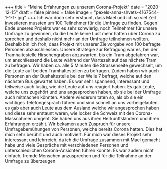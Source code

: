 +++
title = "Meine Erfahrungen zu unserem Corona-Projekt"
date = "2020-12-15"
draft = false
pinned = false
image = "pexels-anna-shvets-4167544-1-1-1-.jpg"
+++
Ich war doch sehr erstaunt, dass Mael und ich so viel Zeit investieren mussten um 100 Teilnehmer für die Umfrage zu finden. Gegen Ende unseres Projekts war es sehr schwierig, noch Teilnehmer für unsere Umfrage zu gewinnen, da die Leute keine Lust mehr hatten über Corona zu sprechen und deshalb nicht mehr an der Umfrage teilnehmen wollten. Deshalb bin ich froh, dass Projekt mit unserer Zielvorgabe von 100 befragte Personen abzuschliessen. Unsere Strategie zur Befragung war es, bei der Tramhaltestelle Hirschengraben abzuwarten, bis ein Tram abgefahren war, um anschliessend die Leute während der Wartezeit auf das nächste Tram zu befragen.               Wir haben ca. alle 5 Minuten die Strassenseite gewechselt, um die Leute auf beiden Tramhaltestellen zu befragen. Zudem haben wir auch Personen an der Bushaltestelle bei der Welle 7 befragt, welche auf den nächsten Bus gewartet haben. Es war sehr spannend, interessant und teilweise auch lustig, wie die Leute auf uns reagiert haben. Es gab Leute, welche uns zugehört und uns angesprochen haben, ob sie bei der Umfrage auch mitmachen könnten. Andere wiederum taten so, als ob sie ein wichtiges Telefongespräch führen und sind schnell an uns vorbeigelaufen. es gab aber auch Leute aus dem Ausland welche wir angesprochen haben und diese sehr erstaunt waren, wie locker die Schweiz mit den Corona-Massnahmen umgeht. Sie haben uns aus ihren Herkunftsländern und ihren Erfahrungen erzählt. Wir bekamen auch Zuspruch für unsere Umfragebemühungen von Personen,              welche bereits Corona hatten. Dies hat mich sehr berührt und auch motiviert. Für mich war dieses Projekt sehr interessant und lehrreich, da ich die Umfrage zusammen mit Mael gemacht habe und viele Gespräche mit verschiedenen Personen und unterschiedlichen Corona-Ansichten führen konnte. Es war zudem nicht einfach, fremde Menschen anzusprechen und für die Teilnahme an der Umfrage zu überzeugen.